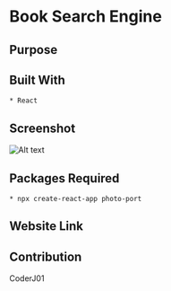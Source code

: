 # Book Search Engine

## Purpose 

## Built With
    * React

## Screenshot
![Alt text]( "")

## Packages Required
    * npx create-react-app photo-port

## Website Link

## Contribution
CoderJ01 